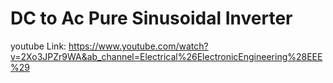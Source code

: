 # DC to Ac Pure Sinusoidal Inverter
youtube Link: https://www.youtube.com/watch?v=2Xo3JPZr9WA&ab_channel=Electrical%26ElectronicEngineering%28EEE%29
